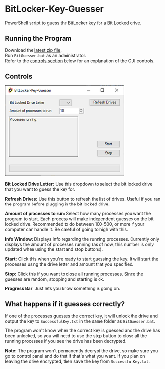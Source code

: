# BitLocker-Key-Guesser
PowerShell script to guess the BitLocker key for a Bit Locked drive.

## Running the Program
Download the [latest zip file](https://github.com/DiadNetworks/BitLocker-Key-Guesser/releases/latest).  
Run `BitGuesser.bat` as an administrator.  
Refer to the [controls section](https://github.com/DiadNetworks/BitLocker-Key-Guesser#controls) below for an explanation of the GUI controls.

## Controls
![Local Image](Images/gui-image.png)  
  
**Bit Locked Drive Letter:** Use this dropdown to select the bit locked drive that you want to guess the key for.  
  
**Refresh Drives:** Use this button to refresh the list of drives. Useful if you ran the program before plugging in the bit locked drive.  
  
**Amount of processes to run:** Select how many processes you want the program to start. Each process will make independent guesses on the bit locked drive. Recommended to do between 100-500, or more if your computer can handle it. Be careful of going to high with this.  
  
**Info Window:** Displays info regarding the running processes. Currently only displays the amount of processes running (as of now, this number is only updated when using the start and stop buttons).  
  
**Start:** Click this when you're ready to start guessing the key. It will start the processes using the drive letter and amount that you specified.  
  
**Stop:** Click this if you want to close all running processes. Since the guesses are random, stopping and starting is ok.  
  
**Progress Bar:** Just lets you know something is going on.  

## What happens if it guesses correctly?  
If one of the processes guesses the correct key, it will unlock the drive and output the key to `SuccessfulKey.txt` in the same folder as `BitGuesser.bat`.  

The program won't know when the correct key is guessed and the drive has been unlocked, so you will need to use the stop button to close all the running processes if you see the drive has been decrypted.  

**Note:** The program won't permanently decrypt the drive, so make sure you go to control panel and do that if that's what you want. If you plan on leaving the drive encrypted, then save the key from `SuccessfulKey.txt`.
